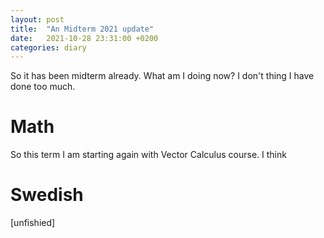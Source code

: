 ```yaml
---
layout: post
title:  "An Midterm 2021 update"
date:   2021-10-28 23:31:00 +0200
categories: diary
---
```

So it has been midterm already. What am I doing now? I don't thing I have done too much.

# Math
So this term I am starting again with Vector Calculus course. I think 
# Swedish

\[unfishied\]

